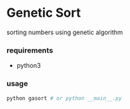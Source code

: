 # Genetic Sort 
sorting numbers using genetic algorithm

### requirements
- python3

### usage
```sh
python gasort # or python __main__.py
```
